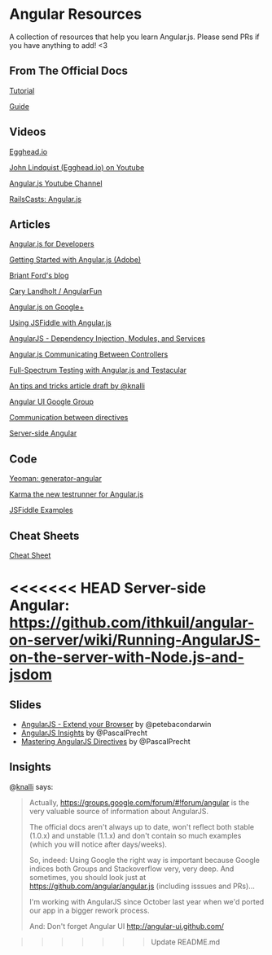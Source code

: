 # Angular Resources

A collection of resources that help you learn Angular.js. Please send PRs if you have anything to add! <3

## From The Official Docs

[Tutorial](http://docs.angularjs.org/tutorial)

[Guide](http://docs.angularjs.org/guide/)

## Videos

[Egghead.io](http://egghead.io)

[John Lindquist (Egghead.io) on Youtube](https://www.youtube.com/user/johnlindquist)

[Angular.js Youtube Channel](https://www.youtube.com/angularjs)

[RailsCasts: Angular.js](http://railscasts.com/episodes/405-angularjs)

## Articles

[Angular.js for Developers](http://blog.artlogic.com/2013/03/06/angularjs-for-jquery-developers/)

[Getting Started with Angular.js (Adobe)](http://www.adobe.com/devnet/html5/articles/getting-started-with-angularjs.html)

[Briant Ford's blog](http://briantford.com/blog/)

[Cary Landholt / AngularFun](https://github.com/CaryLandholt/AngularFun)

[Angular.js on Google+](https://plus.google.com/u/0/+AngularJS/posts)

[Using JSFiddle with Angular.js](http://pkozlowskios.wordpress.com/2012/08/12/using-jsfiddle-with-angularjs/)

[AngularJS - Dependency Injection, Modules, and Services](http://roytruelove.blogspot.de/2012/09/angularjs-dependency-injection-modules.html)

[Angular.js Communicating Between Controllers](http://onehungrymind.com/angularjs-communicating-between-controllers/)

[Full-Spectrum Testing with Angular.js and Testacular](http://www.yearofmoo.com/2013/01/full-spectrum-testing-with-angularjs-and-testacular.html)

[An tips and tricks article draft by @knalli](https://gist.github.com/kahlil/5245859#comment-807209)

[Angular UI Google Group](https://groups.google.com/forum/#!forum/angular-ui)

[Communication between directives](http://thesmithfam.org/blog/2012/12/17/communicating-between-directives-in-angularjs/)

[Server-side Angular](https://github.com/ithkuil/angular-on-server/wiki/Running-AngularJS-on-the-server-with-Node.js-and-jsdom)

## Code

[Yeoman: generator-angular](https://github.com/yeoman/generator-angular)

[Karma the new testrunner for Angular.js](https://github.com/karma-runner/karma)

[JSFiddle Examples](https://github.com/angular/angular.js/wiki/JSFiddle-Examples)

## Cheat Sheets

[Cheat Sheet](http://www.cheatography.com/proloser/cheat-sheets/angularjs/)

<<<<<<< HEAD
Server-side Angular: https://github.com/ithkuil/angular-on-server/wiki/Running-AngularJS-on-the-server-with-Node.js-and-jsdom
=======
## Slides

- [AngularJS - Extend your Browser](https://speakerdeck.com/petebd/devox-uk-2013-angularjs?slide=2) by @petebacondarwin
- [AngularJS Insights](http://pascalprecht.github.com/slides/angularjs-insights/#/) by @PascalPrecht
- [Mastering AngularJS Directives](http://pascalprecht.github.com/slides/mastering-angularjs-directives/) by @PascalPrecht

## Insights

@[knalli](http://github.com/knalli) says:

> Actually, https://groups.google.com/forum/#!forum/angular is the very valuable source of information about AngularJS.
>
> The official docs aren't always up to date, won't reflect both stable (1.0.x) and unstable (1.1.x) and don't contain so much examples (which you will notice after days/weeks).
>
> So, indeed: Using Google the right way is important because Google indices both Groups and Stackoverflow very, very deep. And sometimes, you should look just at https://github.com/angular/angular.js (including isssues and PRs)...
>
> I'm working with AngularJS since October last year when we'd ported our app in a bigger rework process.
>
> And: Don't forget Angular UI http://angular-ui.github.com/

>>>>>>> Update README.md
